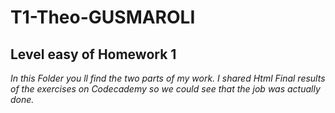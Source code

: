 # T1-Theo-GUSMAROLI
## Level easy of Homework 1
*In this Folder you ll find the two parts of my work. I shared Html Final results of the exercises on Codecademy so we could see that the job was actually done.*
